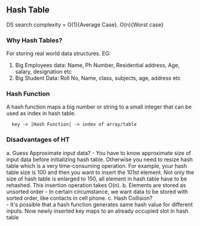 ## Hash Table
DS search complexity = O(1){Average Case}. O(n){Worst case}

### Why Hash Tables?
For storing real world data structures. EG:
  1. Big Employees data:    Name, Ph Number, Residential address, Age, salary, designation etc
  2. Big Student Data:    Roll No, Name, class, subjects, age, address etc

### Hash Function
A hash function maps a big number or string to a small integer that can be used as index in hash table. 
```
  key -> |Hash Function| -> index of array/table
```

### Disadvantages of HT
  a. Guess Approximate input data? 
    - You have to know approximate size of input data before initializing hash table. Otherwise you need to resize hash table which is a very time-consuming operation. For example, your hash table size is 100 and then you want to               insert the 101st element. Not only the size of hash table is enlarged to 150, all element in hash table have to be rehashed. This insertion operation takes O(n).
  b. Elements are stored as unsorted order
    - In certain circumstance, we want data to be stored with sorted order, like contacts in cell phone.
  c. Hash Collision?   
    - It's possible that a hash function generates same hash value for different inputs. Now newly inserted key maps to an already occupied slot in hash table
